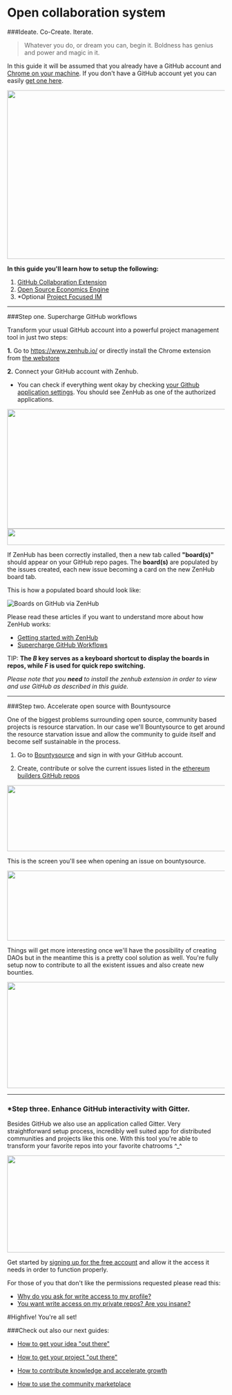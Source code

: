 # Open collaboration system

###Ideate. Co-Create. Iterate.
> Whatever you do, or dream you can, begin it. Boldness has genius and power and magic in it.

In this guide it will be assumed that you already have a GitHub account and [Chrome on your machine][1]. If you don't have a GitHub account yet you can easily [get one here][2]. 

<img src="http://forum.ethereum.builders//uploads/default/40/a57b769af1448548.png" width="690" height="391"> 

**In this guide you'll learn how to setup the following:**

1. [GitHub Collaboration Extension][3]
2. [Open Source Economics Engine][4]
3. *Optional [Project Focused IM][5]

------
###Step one. Supercharge GitHub workflows 

Transform your usual GitHub account into a powerful project management tool in just two steps:

**1.** Go to https://www.zenhub.io/ or directly install the Chrome extension from [the webstore](https://chrome.google.com/webstore/detail/zenhub-for-github/ogcgkffhplmphkaahpmffcafajaocjbd)

**2.** Connect your GitHub account with Zenhub. 

* You can check if everything went okay by checking [your Github application settings](https://github.com/settings/applications). You should see ZenHub as one of the authorized applications.

<img src="http://forum.ethereum.builders/uploads/default/51/7aa064deb75b8a8a.png" width="690" height="277"> 
<img src="http://forum.ethereum.builders/uploads/default/52/d750ae648c4c1a84.png" width="690" height="38"> 

If ZenHub has been correctly installed, then a new tab called **"board(s)"** should appear on your GitHub repo pages. The **board(s)** are populated by the issues created, each new issue becoming a card on the new ZenHub board tab. 

This is how a populated board should look like:

![Boards on GitHub via ZenHub](https://camo.githubusercontent.com/c653bdc5842cf262547739eeca8d620fe49754e1/68747470733a2f2f7777772e7a656e6875622e696f2f626c6f672f636f6e74656e742f696d616765732f323031342f4f63742f4f7267616e697a65642d426f6172642e6a7067)

Please read these articles if you want to understand more about how ZenHub works:

* [Getting started with ZenHub](https://www.zenhub.io/blog/getting-started-with-zenhub/)
* [Supercharge GitHub Workflows](https://www.zenhub.io/blog/supercharge-github-workflows-introducing-zenhub-part-i/)


TIP: **The _B_ key serves as a keyboard shortcut to display the boards in repos, while _F_ is used for quick repo switching.**

*Please note that you __need__ to install the zenhub extension in order to view and use GitHub as described in this guide.*

--------
###Step two. Accelerate open source with Bountysource

One of the biggest problems surrounding open source, community based projects is resource starvation. In our case we'll Bountysource to get around the resource starvation issue and allow the community to guide itself and become self sustainable in the process. 

1. Go to [Bountysource][6] and sign in with your GitHub account.

2. Create, contribute or solve the current issues listed in the [ethereum builders GitHub repos][7]

<img src="http://forum.ethereum.builders/uploads/default/49/c64df7f3e1e2680b.png" width="689" height="153">
 
This is the screen you'll see when opening an issue on bountysource. 

<img src="http://forum.ethereum.builders/uploads/default/50/75a077d5b29328e7.png" width="690" height="162"> 



Things will get more interesting once we'll have the possibility of creating DAOs but in the meantime this is a pretty cool solution as well. You're fully setup now to contribute to all the existent issues and also create new bounties.

<img src="http://forum.ethereum.builders/uploads/default/55/8cae536fb9ea9dae.png" width="690" height="246"> 

-------

### *Step three. Enhance GitHub interactivity with Gitter.

Besides GitHub we also use an application called Gitter. Very straightforward setup process, incredibly well suited app for distributed communities and projects like this one. With this tool you're able to transform your favorite repos into your favorite chatrooms ^_^

<img src="http://forum.ethereum.builders/uploads/default/23/511fabd217df7170.png" width="690" height="225"> 

Get started by [signing up for the free account][8] and allow it the access it needs in order to function properly. 

For those of you that don't like the permissions requested please read this:

* [Why do you ask for write access to my profile?](https://gitter.zendesk.com/hc/en-us/articles/200178961-Why-do-you-ask-for-write-access-to-my-profile-)
* [You want write access on my private repos? Are you insane?](https://gitter.zendesk.com/hc/en-us/articles/200178971-You-want-write-access-on-my-private-repos-Are-you-insane-)

#Highfive! You're all set!

###Check out also our next guides:

- [How to get your idea "out there"][9]
- [How to get your project "out there"][10]
- [How to contribute knowledge and accelerate growth][11]
- [How to use the community marketplace][12]


  [1]: https://github.com/ethereumbuilders
  [2]: https://github.com/join
  [3]: https://chrome.google.com/webstore/detail/zenhub-for-github/ogcgkffhplmphkaahpmffcafajaocjbd
  [4]: https://www.bountysource.com/
  [5]: https://gitter.im/
  [6]: https://www.bountysource.com/signin
  [7]: https://github.com/ethereumbuilders
  [8]: https://gitter.im/login/github?action=signup&source=intro-signup
  [9]: http://ethereum.builders/t/how-to-get-your-idea-out-there/126
  [10]: http://ethereum.builders/t/how-to-get-your-project-out-there/127
  [11]: http://ethereum.builders/t/how-to-contribute-knowledge-and-accelerate-growth/133
  [12]: http://ethereum.builders/t/how-to-use-the-community-marketplace/134